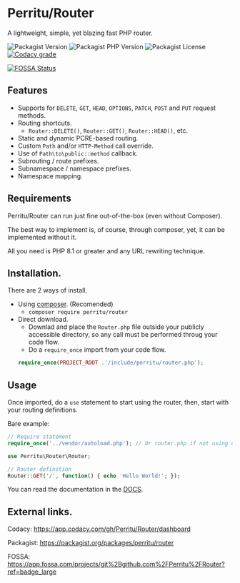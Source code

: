# Perritu/Router

A lightweight, simple, yet blazing fast PHP router.

![Packagist Version][]
![Packagist PHP Version][]
![Packagist License][]
[![Codacy grade][]](https://app.codacy.com/gh/Perritu/Router/dashboard)

[![FOSSA Status][]](https://app.fossa.com/projects/git%2Bgithub.com%2FPerritu%2FRouter?ref=badge_shield)

## Features

- Supports for `DELETE`, `GET`, `HEAD`, `OPTIONS`, `PATCH`, `POST` and `PUT`
  request methods.
- Routing shortcuts.
  - `Router::DELETE()`, `Router::GET()`, `Router::HEAD()`, etc.
- Static and dynamic PCRE-based routing.
- Custom `Path` and/or `HTTP-Method` call override.
- Use of `Path\to\public::method` callback.
- Subrouting / route prefixes.
- Subnamespace / namespace prefixes.
- Namespace mapping.

## Requirements

Perritu/Router can run just fine out-of-the-box (even without Composer).

The best way to implement is, of course, through composer, yet, it can be
implemented without it.

All you need is PHP 8.1 or greater and any URL rewriting technique.

## Installation.

There are 2 ways of install.

- Using [composer]. (Recomended)
  - `composer require perritu/router`
- Direct download.
  - Downlad and place the `Router.php` file outside your publicly accessible
    directory, so any call must be performed throug your code flow.
  - Do a `require_once` import from your code flow.
  ```php
  require_once(PROJECT_ROOT .'/include/perritu/router.php');
  ```

## Usage

Once imported, do a `use` statement to start using the router, then, start with
your routing definitions.

Bare example:

```php
// Require statement
require_once('../vendor/autoload.php'); // Or router.php if not using composer.

use Perritu\Router\Router;

// Router definition
Router::GET('/', function() { echo 'Hello World!'; });
```

You can read the documentation in the [DOCS].

## External links.

Codacy: https://app.codacy.com/gh/Perritu/Router/dashboard

Packagist: https://packagist.org/packages/perritu/router

FOSSA: https://app.fossa.com/projects/git%2Bgithub.com%2FPerritu%2FRouter?ref=badge_large

[DOCS]:DOCS/Class.md

[composer]:https://getcomposer.org/download/
[Codacy grade]:https://img.shields.io/codacy/grade/80c9ca95a79846d29723b545196c7f0e?style=flat-square
[Packagist Version]:https://img.shields.io/packagist/v/perritu/router?style=flat-square
[Packagist PHP Version]:https://img.shields.io/packagist/dependency-v/perritu/router/php?style=flat-square
[Packagist License]:https://img.shields.io/packagist/l/perritu/router?style=flat-square
[FOSSA Status]:https://app.fossa.com/api/projects/git%2Bgithub.com%2FPerritu%2FRouter.svg?type=large

